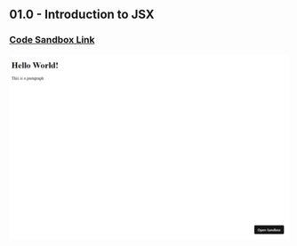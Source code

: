 ## 01.0 - Introduction to JSX

### [Code Sandbox Link](https://t0o4pn.csb.app/)

!["Page"](./Page.png)
